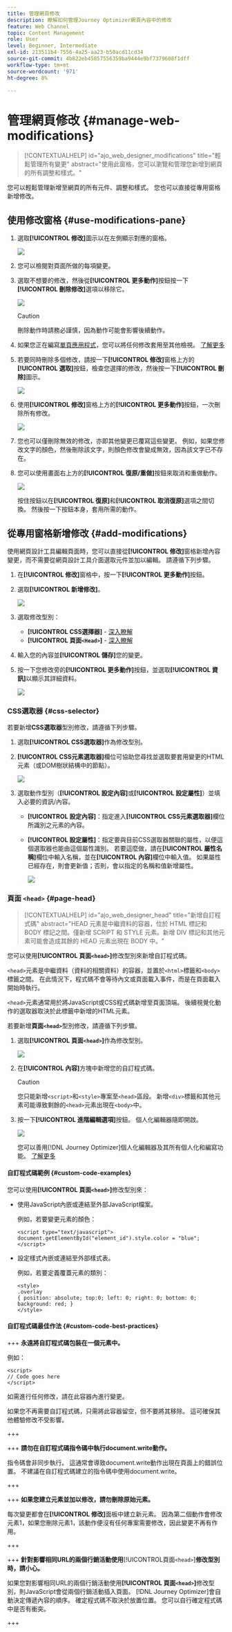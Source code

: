 ```yaml
---
title: 管理網頁修改
description: 瞭解如何管理Journey Optimizer網頁內容中的修改
feature: Web Channel
topic: Content Management
role: User
level: Beginner, Intermediate
exl-id: 213511b4-7556-4a25-aa23-b50acd11cd34
source-git-commit: 4b822eb45857556359ba9444e9bf7379608f1dff
workflow-type: tm+mt
source-wordcount: '971'
ht-degree: 8%

---
```


# 管理網頁修改 {#manage-web-modifications}

>[!CONTEXTUALHELP]
>id="ajo_web_designer_modifications"
>title="輕鬆管理所有變更"
>abstract="使用此窗格，您可以瀏覽和管理您新增到網頁的所有調整和樣式。"

您可以輕鬆管理新增至網頁的所有元件、調整和樣式。 您也可以直接從專用窗格新增修改。

## 使用修改窗格 {#use-modifications-pane}

1. 選取&#x200B;**[!UICONTROL 修改]**&#x200B;圖示以在左側顯示對應的窗格。

   ![](assets/web-designer-modifications-pane.png)

1. 您可以檢閱對頁面所做的每項變更。

1. 選取不想要的修改，然後從&#x200B;**[!UICONTROL 更多動作]**&#x200B;按鈕按一下&#x200B;**[!UICONTROL 刪除修改]**&#x200B;選項以移除它。

   ![](assets/web-designer-modifications-delete.png)

   >[!CAUTION]
   >
   >刪除動作時請務必謹慎，因為動作可能會影響後續動作。

1. 如果您正在編寫[單頁應用程式](web-spa.md)，您可以將任何修改套用至其他檢視。 [了解更多](web-spa.md#apply-modifications-views)

1. 若要同時刪除多個修改，請按一下&#x200B;**[!UICONTROL 修改]**&#x200B;窗格上方的&#x200B;**[!UICONTROL 選取]**&#x200B;按鈕，檢查您選擇的修改，然後按一下&#x200B;**[!UICONTROL 刪除]**&#x200B;圖示。

   ![](assets/web-designer-modifications-select-delete.png)

1. 使用&#x200B;**[!UICONTROL 修改]**&#x200B;窗格上方的&#x200B;**[!UICONTROL 更多動作]**&#x200B;按鈕，一次刪除所有修改。

   ![](assets/web-designer-delete-modifications.png)

1. 您也可以僅刪除無效的修改，亦即其他變更已覆寫這些變更。 例如，如果您修改文字的顏色，然後刪除該文字，則顏色修改會變成無效，因為該文字已不存在。

1. 您可以使用畫面右上方的&#x200B;**[!UICONTROL 復原/重做]**&#x200B;按鈕來取消和重做動作。

   ![](assets/web-designer-undo-redo.png)

   按住按鈕以在&#x200B;**[!UICONTROL 復原]**&#x200B;和&#x200B;**[!UICONTROL 取消復原]**&#x200B;選項之間切換。 然後按一下按鈕本身，套用所需的動作。

## 從專用窗格新增修改 {#add-modifications}

使用網頁設計工具編輯頁面時，您可以直接從&#x200B;**[!UICONTROL 修改]**&#x200B;窗格新增內容變更，而不需要從網頁設計工具介面選取元件並加以編輯。 請遵循下列步驟。

1. 在&#x200B;**[!UICONTROL 修改]**&#x200B;窗格中，按一下&#x200B;**[!UICONTROL 更多動作]**&#x200B;按鈕。

1. 選取&#x200B;**[!UICONTROL 新增修改]**。

   ![](assets/web-designer-add-modification.png)

1. 選取修改型別：

   * **[!UICONTROL CSS選擇器]** - [深入瞭解](#css-selector)
   * **[!UICONTROL 頁面`<Head>`]** - [深入瞭解](#page-head)

1. 輸入您的內容並&#x200B;**[!UICONTROL 儲存]**&#x200B;您的變更。

1. 按一下您修改旁的&#x200B;**[!UICONTROL 更多動作]**&#x200B;按鈕，並選取&#x200B;**[!UICONTROL 資訊]**&#x200B;以顯示其詳細資料。

   ![](assets/web-designer-add-modification-info.png)

### CSS選取器 {#css-selector}

若要新增&#x200B;**CSS選取器**&#x200B;型別修改，請遵循下列步驟。

1. 選取&#x200B;**[!UICONTROL CSS選取器]**&#x200B;作為修改型別。

1. **[!UICONTROL CSS元素選取器]**&#x200B;欄位可協助您尋找並選取要套用變更的HTML元素（或DOM樹狀結構中的節點）。<!--specify the desired CSS element that you want to modify.-->

   ![](assets/web-designer-add-modification-css.png)

1. 選取動作型別（**[!UICONTROL 設定內容]**&#x200B;或&#x200B;**[!UICONTROL 設定屬性]**）並填入必要的資訊/內容。

   * **[!UICONTROL 設定內容]**：指定進入&#x200B;**[!UICONTROL CSS元素選取器]**&#x200B;欄位所識別之元素的內容。

   * **[!UICONTROL 設定屬性]**：指定要與目前CSS選取器關聯的屬性，以便這個選取器也能由這個屬性識別。 若要這麼做，請在&#x200B;**[!UICONTROL 屬性名稱]**&#x200B;欄位中輸入名稱，並在&#x200B;**[!UICONTROL 內容]**&#x200B;欄位中輸入值。 如果屬性已經存在，則會更新值；否則，會以指定的名稱和值新增屬性。

     ![](assets/web-designer-add-modification-css-attribute.png)

### 頁面 `<head>` {#page-head}

>[!CONTEXTUALHELP]
>id="ajo_web_designer_head"
>title="新增自訂程式碼"
>abstract="HEAD 元素是中繼資料的容器，位於 HTML 標記和 BODY 標記之間。僅新增 SCRIPT 和 STYLE 元素。新增 DIV 標記和其他元素可能會造成其餘的 HEAD 元素出現在 BODY 中。"

您可以使用&#x200B;**[!UICONTROL 頁面`<head>`]**&#x200B;修改型別來新增自訂程式碼。

`<head>`元素是中繼資料（資料的相關資料）的容器，並置於`<html>`標籤和`<body>`標籤之間。 在此情況下，程式碼不會等待內文或頁面載入事件，而是在頁面載入開始時執行。

`<head>`元素通常用於將JavaScript或CSS程式碼新增至頁面頂端。 後續視覺化動作的選取器取決於此標籤中新增的HTML元素。

若要新增&#x200B;**頁面`<head>`**&#x200B;型別修改，請遵循下列步驟。

1. 選取&#x200B;**[!UICONTROL 頁面`<head>`]**&#x200B;作為修改型別。

   ![](assets/web-designer-add-modification-head-type.png)

1. 在&#x200B;**[!UICONTROL 內容]**&#x200B;方塊中新增您的自訂程式碼。

   >[!CAUTION]
   >
   >您只能新增`<script>`和`<style>`專案至`<head>`區段。 新增`<div>`標籤和其他元素可能導致剩餘的`<head>`元素出現在`<body>`中。

1. 按一下&#x200B;**[!UICONTROL 進階編輯選項]**&#x200B;按鈕。 個人化編輯器隨即開啟。

   ![](assets/web-designer-add-modification-head-advanced.png)

   您可以善用[!DNL Journey Optimizer]個人化編輯器及其所有個人化和編寫功能。 [了解更多](../personalization/personalization-build-expressions.md)

#### 自訂程式碼範例 {#custom-code-examples}

您可以使用&#x200B;**[!UICONTROL 頁面`<head>`]**&#x200B;修改型別來：

* 使用JavaScript內嵌或連結至外部JavaScript檔案。

  例如，若要變更元素的顏色：

  ```
  <script type="text/javascript">
  document.getElementById("element_id").style.color = "blue";
  </script>
  ```

* 設定樣式內嵌或連結至外部樣式表。

  例如，若要定義覆蓋元素的類別：

  ```
  <style>
  .overlay
  { position: absolute; top:0; left: 0; right: 0; bottom: 0; background: red; }
  </style>
  ```

#### 自訂程式碼最佳作法 {#custom-code-best-practices}

+++ **永遠將自訂程式碼包裝在一個元素中。**

例如：

```
<script>
// Code goes here
</script>
```

如需進行任何修改，請在此容器內進行變更。

如果您不再需要自訂程式碼，只需將此容器留空，但不要將其移除。 這可確保其他體驗修改不受影響。

+++

+++ **請勿在自訂程式碼指令碼中執行document.write動作。**

指令碼會非同步執行。 這通常會導致document.write動作出現在頁面上的錯誤位置。 不建議在自訂程式碼建立的指令碼中使用document.write。

+++

+++ **如果您建立元素並加以修改，請勿刪除原始元素。**

每次變更都會在&#x200B;**[!UICONTROL 修改]**&#x200B;面板中建立新元素。 因為第二個動作會修改元素1，如果您刪除元素1，該動作便沒有任何專案需要修改，因此變更不再有作用。

+++

+++ **針對影響相同URL的兩個行銷活動使用**[!UICONTROL &#x200B;頁面&#x200B;`<head>`]**修改型別時，請小心。**

如果您對影響相同URL的兩個行銷活動使用&#x200B;**[!UICONTROL 頁面`<head>`]**&#x200B;修改型別，則JavaScript會從兩個行銷活動插入頁面。 [!DNL Journey Optimizer]會自動決定傳遞內容的順序。 確定程式碼不取決於放置位置。 您可以自行確定程式碼中是否有衝突。

+++

